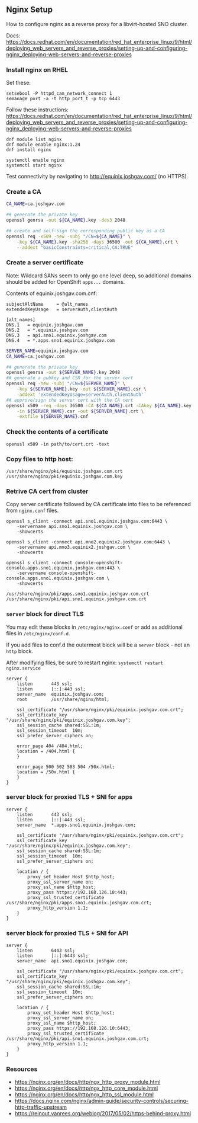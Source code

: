 ## Nginx Setup

How to configure nginx as a reverse proxy for a libvirt-hosted SNO cluster.

Docs: <https://docs.redhat.com/en/documentation/red_hat_enterprise_linux/9/html/deploying_web_servers_and_reverse_proxies/setting-up-and-configuring-nginx_deploying-web-servers-and-reverse-proxies>

### Install nginx on RHEL

Set these:

```
setsebool -P httpd_can_network_connect 1
semanage port -a -t http_port_t -p tcp 6443
```

Follow these instructions: <https://docs.redhat.com/en/documentation/red_hat_enterprise_linux/9/html/deploying_web_servers_and_reverse_proxies/setting-up-and-configuring-nginx_deploying-web-servers-and-reverse-proxies>

```
dnf module list nginx
dnf module enable nginx:1.24
dnf install nginx

systemctl enable nginx
systemctl start nginx
```

Test connectivity by navigating to <http://equinix.joshgav.com/> (no HTTPS).

### Create a CA

```bash
CA_NAME=ca.joshgav.com

## generate the private key
openssl genrsa -out ${CA_NAME}.key -des3 2048

## create and self-sign the corresponding public key as a CA
openssl req -x509 -new -subj "/CN=${CA_NAME}" \
    -key ${CA_NAME}.key -sha256 -days 36500 -out ${CA_NAME}.crt \
    --addext "basicConstraints=critical,CA:TRUE"
```

### Create a server certificate

Note: Wildcard SANs seem to only go one level deep, so additional domains should
be added for OpenShift `apps...` domains.

Contents of equinix.joshgav.com.cnf:

```text
subjectAltName     = @alt_names
extendedKeyUsage   = serverAuth,clientAuth

[alt_names]
DNS.1   = equinix.joshgav.com
DNS.2   = *.equinix.joshgav.com
DNS.3   = api.sno1.equinix.joshgav.com
DNS.4   = *.apps.sno1.equinix.joshgav.com
```

```bash
SERVER_NAME=equinix.joshgav.com
CA_NAME=ca.joshgav.com

## generate the private key
openssl genrsa -out ${SERVER_NAME}.key 2048
## generate a pubkey and CSR for the server cert
openssl req -new -subj "/CN=${SERVER_NAME}" \
    -key ${SERVER_NAME}.key -out ${SERVER_NAME}.csr \
    -addext 'extendedKeyUsage=serverAuth,clientAuth'
## approve/sign the server cert with the CA cert
openssl x509 -req -days 36500 -CA ${CA_NAME}.crt -CAkey ${CA_NAME}.key \
    -in ${SERVER_NAME}.csr -out ${SERVER_NAME}.crt \
    -extfile ${SERVER_NAME}.cnf
```

### Check the contents of a certificate

```
openssl x509 -in path/to/cert.crt -text 
```

### Copy files to http host:

```
/usr/share/nginx/pki/equinix.joshgav.com.crt
/usr/share/nginx/pki/equinix.joshgav.com.key
```

### Retrive CA cert from cluster

Copy server certificate followed by CA certificate into files to be referenced from `nginx.conf` files.

```
openssl s_client -connect api.sno1.equinix.joshgav.com:6443 \
    -servername api.sno1.equinix.joshgav.com \
    -showcerts

openssl s_client -connect api.mno2.equinix2.joshgav.com:6443 \
    -servername api.mno3.equinix2.joshgav.com \
    -showcerts

openssl s_client -connect console-openshift-console.apps.sno1.equinix.joshgav.com:443 \
    -servername console-openshift-console.apps.sno1.equinix.joshgav.com \
    -showcerts
```

```
/usr/share/nginx/pki/apps.sno1.equinix.joshgav.com.crt
/usr/share/nginx/pki/api.sno1.equinix.joshgav.com.crt
```

### `server` block for direct TLS

You may edit these blocks in `/etc/nginx/nginx.conf` or add as additional files in `/etc/nginx/conf.d`.

If you add files to conf.d the outermost block will be a `server` block - not an `http` block.

After modifying files, be sure to restart nginx: `systemctl restart nginx.service`


```
server {
    listen       443 ssl;
    listen       [::]:443 ssl;
    server_name  equinix.joshgav.com;
    root         /usr/share/nginx/html;

    ssl_certificate "/usr/share/nginx/pki/equinix.joshgav.com.crt";
    ssl_certificate_key "/usr/share/nginx/pki/equinix.joshgav.com.key";
    ssl_session_cache shared:SSL:1m;
    ssl_session_timeout  10m;
    ssl_prefer_server_ciphers on;

    error_page 404 /404.html;
    location = /404.html {
    }

    error_page 500 502 503 504 /50x.html;
    location = /50x.html {
    }
}
```

### server block for proxied TLS + SNI for apps

```
server {
    listen       443 ssl;
    listen       [::]:443 ssl;
    server_name  *.apps.sno1.equinix.joshgav.com;

    ssl_certificate "/usr/share/nginx/pki/equinix.joshgav.com.crt";
    ssl_certificate_key "/usr/share/nginx/pki/equinix.joshgav.com.key";
    ssl_session_cache shared:SSL:1m;
    ssl_session_timeout  10m;
    ssl_prefer_server_ciphers on;

    location / {
        proxy_set_header Host $http_host;
        proxy_ssl_server_name on;
        proxy_ssl_name $http_host;
        proxy_pass https://192.168.126.10:443;
        proxy_ssl_trusted_certificate /usr/share/nginx/pki/apps.sno1.equinix.joshgav.com.crt;
        proxy_http_version 1.1;
    }
}
```

### server block for proxied TLS + SNI for API

```
server {
    listen       6443 ssl;
    listen       [::]:6443 ssl;
    server_name  api.sno1.equinix.joshgav.com;

    ssl_certificate "/usr/share/nginx/pki/equinix.joshgav.com.crt";
    ssl_certificate_key "/usr/share/nginx/pki/equinix.joshgav.com.key";
    ssl_session_cache shared:SSL:1m;
    ssl_session_timeout  10m;
    ssl_prefer_server_ciphers on;

    location / {
        proxy_set_header Host $http_host;
        proxy_ssl_server_name on;
        proxy_ssl_name $http_host;
        proxy_pass https://192.168.126.10:6443;
        proxy_ssl_trusted_certificate /usr/share/nginx/pki/api.sno1.equinix.joshgav.com.crt;
        proxy_http_version 1.1;
    }
}
```

### Resources

- https://nginx.org/en/docs/http/ngx_http_proxy_module.html
- https://nginx.org/en/docs/http/ngx_http_core_module.html
- https://nginx.org/en/docs/http/ngx_http_ssl_module.html
- https://docs.nginx.com/nginx/admin-guide/security-controls/securing-http-traffic-upstream
- https://reinout.vanrees.org/weblog/2017/05/02/https-behind-proxy.html